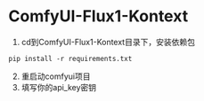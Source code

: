 # ComfyUI-Flux1-Kontext
1. cd到ComfyUI-Flux1-Kontext目录下，安装依赖包
```
pip install -r requirements.txt
```
2. 重启动comfyui项目
3. 填写你的api_key密钥
